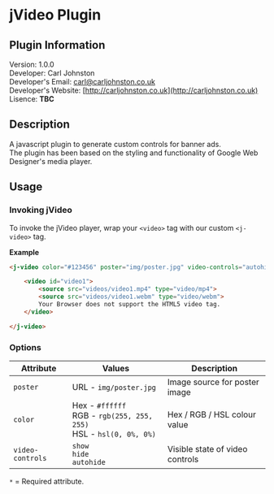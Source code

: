 # jVideo Plugin #

## Plugin Information ##
Version: 1.0.0<br>
Developer: Carl Johnston<br>
Developer's Email: [carl@carljohnston.co.uk](mailto:carl@carljohnston.co.uk)<br>
Developer's Website: [http://carljohnston.co.uk](http://carljohnston.co.uk)<br>
Lisence: **TBC**

## Description ##
A javascript plugin to generate custom controls for banner ads.<br>
The plugin has been based on the styling and functionality of Google Web Designer's media player.

## Usage ##
### Invoking jVideo ###
To invoke the jVideo player, wrap your `<video>` tag with our custom `<j-video>` tag.

**Example**
```html
<j-video color="#123456" poster="img/poster.jpg" video-controls="autohide">

	<video id="video1">
		<source src="videos/video1.mp4" type="video/mp4">
		<source src="videos/video1.webm" type="video/webm">
		Your Browser does not support the HTML5 video tag.
	</video>

</j-video>
```

### Options ###
| Attribute        | Values                                                                  | Description |
| ---------------- | ----------------------------------------------------------------------- | ----------- |
| `poster`         | URL - `img/poster.jpg`                                                  | Image source for poster image |
| `color`          | Hex - `#ffffff`<br>RGB - `rgb(255, 255, 255)`<br>HSL - `hsl(0, 0%, 0%)` | Hex / RGB / HSL colour value |
| `video-controls` | `show`<br>`hide`<br>`autohide`                                          | Visible state of video controls |


`*` = Required attribute.
